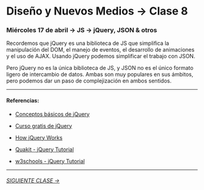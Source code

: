 # Diseño y Nuevos Medios → Clase 8  

### Miércoles 17 de abril → JS → jQuery, JSON & otros

Recordemos que jQuery es una biblioteca de JS que simplifica la manipulación del DOM, el manejo de eventos, el desarrollo de animaciones y el uso de AJAX. Usando jQuery podemos simplificar el trabajo con JSON.

Pero jQuery no es la única biblioteca de JS, y JSON no es el único formato ligero de intercambio de datos. Ambas son muy populares en sus ámbitos, pero podemos dar un paso de complejización en ambos sentidos.

- - - - - - 

#### Referencias:

- [Conceptos básicos de jQuery](https://www.arkaitzgarro.com/jquery/capitulo-3.html#conceptos-basicos-de-jquery)

- [Curso gratis de jQuery](https://codigofacilito.com/cursos/jquery)

- [How jQuery Works](https://learn.jquery.com/about-jquery/how-jquery-works/)

- [Quakit - jQuery Tutorial](https://www.quackit.com/jquery/tutorial/what_is_jquery.cfm)

- [w3schools - jQuery Tutorial](https://www.w3schools.com/jquery/default.asp)

- - - - - - - 

###### [SIGUIENTE CLASE →](https://github.com/profesorfaco/dno037-2019/tree/gh-pages/clase-09)
